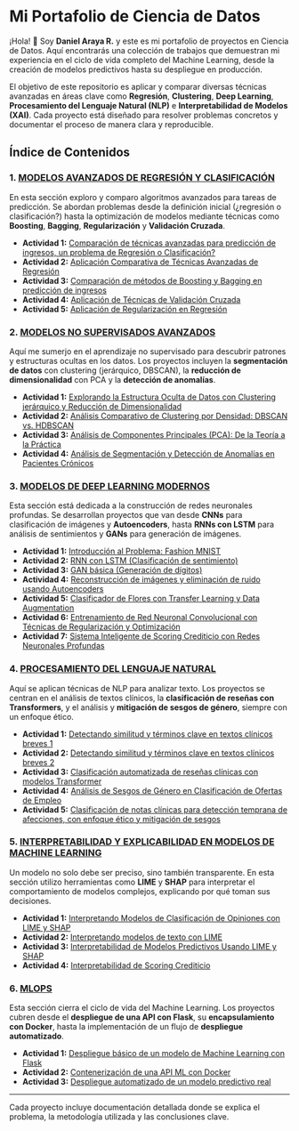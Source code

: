 # Mi Portafolio de Ciencia de Datos

¡Hola! 👋 Soy **Daniel Araya R.** y este es mi portafolio de proyectos en Ciencia de Datos. Aquí encontrarás una colección de trabajos que demuestran mi experiencia en el ciclo de vida completo del Machine Learning, desde la creación de modelos predictivos hasta su despliegue en producción.

El objetivo de este repositorio es aplicar y comparar diversas técnicas avanzadas en áreas clave como **Regresión**, **Clustering**, **Deep Learning**, **Procesamiento del Lenguaje Natural (NLP)** e **Interpretabilidad de Modelos (XAI)**. Cada proyecto está diseñado para resolver problemas concretos y documentar el proceso de manera clara y reproducible.

## Índice de Contenidos

### 1. [MODELOS AVANZADOS DE REGRESIÓN Y CLASIFICACIÓN](./Modelos_Avanzados_Regresion_Clasificacion/README.md)
En esta sección exploro y comparo algoritmos avanzados para tareas de predicción. Se abordan problemas desde la definición inicial (¿regresión o clasificación?) hasta la optimización de modelos mediante técnicas como **Boosting**, **Bagging**, **Regularización** y **Validación Cruzada**.
- **Actividad 1:** [Comparación de técnicas avanzadas para predicción de ingresos, un problema de Regresión o Clasificación?](./Modelos_Avanzados_Regresion_Clasificacion/Actividad_1_Comparacion_Tecnicas_Prediccion/README.md)
- **Actividad 2:** [Aplicación Comparativa de Técnicas Avanzadas de Regresión](./Modelos_Avanzados_Regresion_Clasificacion/Actividad_2_Comparativa_Regresion/README.md)
- **Actividad 3:** [Comparación de métodos de Boosting y Bagging en predicción de ingresos](./Modelos_Avanzados_Regresion_Clasificacion/Actividad_3_Boosting_Bagging/README.md)
- **Actividad 4:** [Aplicación de Técnicas de Validación Cruzada](./Modelos_Avanzados_Regresion_Clasificacion/Actividad_4_Validacion_Cruzada/README.md)
- **Actividad 5:** [Aplicación de Regularización en Regresión](./Modelos_Avanzados_Regresion_Clasificacion/Actividad_5_Regularizacion/README.md)

### 2. [MODELOS NO SUPERVISADOS AVANZADOS](./Modelos_No_Supervisados_Avanzados/README.md)
Aquí me sumerjo en el aprendizaje no supervisado para descubrir patrones y estructuras ocultas en los datos. Los proyectos incluyen la **segmentación de datos** con clustering (jerárquico, DBSCAN), la **reducción de dimensionalidad** con PCA y la **detección de anomalías**.
- **Actividad 1:** [Explorando la Estructura Oculta de Datos con Clustering jerárquico y Reducción de Dimensionalidad](./Modelos_No_Supervisados_Avanzados/Actividad_1_Clustering_Jerarquico/README.md)
- **Actividad 2:** [Análisis Comparativo de Clustering por Densidad: DBSCAN vs. HDBSCAN](./Modelos_No_Supervisados_Avanzados/Actividad_2_DBSCAN_HDBSCAN/README.md)
- **Actividad 3:** [Análisis de Componentes Principales (PCA): De la Teoría a la Práctica](./Modelos_No_Supervisados_Avanzados/Actividad_3_PCA/README.md)
- **Actividad 4:** [Análisis de Segmentación y Detección de Anomalías en Pacientes Crónicos](./Modelos_No_Supervisados_Avanzados/Actividad_4_Segmentacion_Anomalias/README.md)

### 3. [MODELOS DE DEEP LEARNING MODERNOS](./Modelos_Deep_Learning_Modernos/README.md)
Esta sección está dedicada a la construcción de redes neuronales profundas. Se desarrollan proyectos que van desde **CNNs** para clasificación de imágenes y **Autoencoders**, hasta **RNNs con LSTM** para análisis de sentimientos y **GANs** para generación de imágenes.
- **Actividad 1:** [Introducción al Problema: Fashion MNIST](./Modelos_Deep_Learning_Modernos/Actividad_1_Fashion_MNIST/README.md)
- **Actividad 2:** [RNN con LSTM (Clasificación de sentimiento)](./Modelos_Deep_Learning_Modernos/Actividad_2_RNN_LSTM/README.md)
- **Actividad 3:** [GAN básica (Generación de dígitos)](./Modelos_Deep_Learning_Modernos/Actividad_3_GAN/README.md)
- **Actividad 4:** [Reconstrucción de imágenes y eliminación de ruido usando Autoencoders](./Modelos_Deep_Learning_Modernos/Actividad_4_Autoencoders/README.md)
- **Actividad 5:** [Clasificador de Flores con Transfer Learning y Data Augmentation](./Modelos_Deep_Learning_Modernos/Actividad_5_Transfer_Learning/README.md)
- **Actividad 6:** [Entrenamiento de Red Neuronal Convolucional con Técnicas de Regularización y Optimización](./Modelos_Deep_Learning_Modernos/Actividad_6_CNN_Regularizacion/README.md)
- **Actividad 7:** [Sistema Inteligente de Scoring Crediticio con Redes Neuronales Profundas](./Modelos_Deep_Learning_Modernos/Actividad_7_Scoring_Crediticio/README.md)

### 4. [PROCESAMIENTO DEL LENGUAJE NATURAL](./Procesamiento_Lenguaje_Natural/README.md)
Aquí se aplican técnicas de NLP para analizar texto. Los proyectos se centran en el análisis de textos clínicos, la **clasificación de reseñas con Transformers**, y el análisis y **mitigación de sesgos de género**, siempre con un enfoque ético.
- **Actividad 1:** [Detectando similitud y términos clave en textos clínicos breves 1](./Procesamiento_Lenguaje_Natural/Actividad_1_Textos_Clinicos_1/README.md)
- **Actividad 2:** [Detectando similitud y términos clave en textos clínicos breves 2](./Procesamiento_Lenguaje_Natural/Actividad_2_Textos_Clinicos_2/README.md)
- **Actividad 3:** [Clasificación automatizada de reseñas clínicas con modelos Transformer](./Procesamiento_Lenguaje_Natural/Actividad_3_Transformer/README.md)
- **Actividad 4:** [Análisis de Sesgos de Género en Clasificación de Ofertas de Empleo](./Procesamiento_Lenguaje_Natural/Actividad_4_Sesgos_Genero/README.md)
- **Actividad 5:** [Clasificación de notas clínicas para detección temprana de afecciones, con enfoque ético y mitigación de sesgos](./Procesamiento_Lenguaje_Natural/Actividad_5_Notas_Clinicas_Etica/README.md)

### 5. [INTERPRETABILIDAD Y EXPLICABILIDAD EN MODELOS DE MACHINE LEARNING](./Interpretabilidad_Explicabilidad_ML/README.md)
Un modelo no solo debe ser preciso, sino también transparente. En esta sección utilizo herramientas como **LIME** y **SHAP** para interpretar el comportamiento de modelos complejos, explicando por qué toman sus decisiones.
- **Actividad 1:** [Interpretando Modelos de Clasificación de Opiniones con LIME y SHAP](./Interpretabilidad_Explicabilidad_ML/Actividad_1_LIME_SHAP_Opiniones/README.md)
- **Actividad 2:** [Interpretando modelos de texto con LIME](./Interpretabilidad_Explicabilidad_ML/Actividad_2_LIME_Texto/README.md)
- **Actividad 3:** [Interpretabilidad de Modelos Predictivos Usando LIME y SHAP](./Interpretabilidad_Explicabilidad_ML/Actividad_3_LIME_SHAP_Predictivos/README.md)
- **Actividad 4:** [Interpretabilidad de Scoring Crediticio](./Interpretabilidad_Explicabilidad_ML/Actividad_4_Scoring_Crediticio/README.md)

### 6. [MLOPS](./MLOps/README.md)
Esta sección cierra el ciclo de vida del Machine Learning. Los proyectos cubren desde el **despliegue de una API con Flask**, su **encapsulamiento con Docker**, hasta la implementación de un flujo de **despliegue automatizado**.
- **Actividad 1:** [Despliegue básico de un modelo de Machine Learning con Flask](./MLOps/Actividad_1_Flask/README.md)
- **Actividad 2:** [Contenerización de una API ML con Docker](./MLOps/Actividad_2_Docker/README.md)
- **Actividad 3:** [Despliegue automatizado de un modelo predictivo real](./MLOps/Actividad_3_Despliegue_Automatizado/README.md)

---
Cada proyecto incluye documentación detallada donde se explica el problema, la metodología utilizada y las conclusiones clave.
